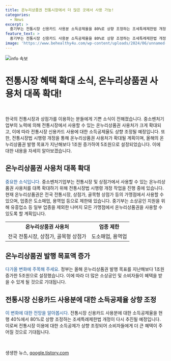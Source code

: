 ```yaml
---
title: 온누리상품권 전통시장에서 더 많은 곳에서 사용 가능!
categories:
  - News
excerpt: >
  중기부는 전통시장 신용카드 사용분 소득공제율을 80%로 상향 조정하는 조세특례제한법 개정 추진 중. 또한 온누리상품권 사용처를 전통시장과 상점가에서 대폭 확대하기 위해 작업 중. 올해 온누리상품권 발행 목표는 5조원, 작년 대비 1조원 증가. 중기부는 온누리상품권을 유흥업소 등을 제외한 모든 가맹점에서 사용 가능하도록 확대하는 방침.
feature_text: >
  중기부는 전통시장 신용카드 사용분 소득공제율을 80%로 상향 조정하는 조세특례제한법 개정 추진 중. 또한 온누리상품권 사용처를 전통시장과 상점가에서 대폭 확대하기 위해 작업 중. 올해 온누리상품권 발행 목표는 5조원, 작년 대비 1조원 증가. 중기부는 온누리상품권을 유흥업소 등을 제외한 모든 가맹점에서 사용 가능하도록 확대하는 방침.
image: 'https://www.behealthy4u.com/wp-content/uploads/2024/06/unnamed-file.png'
---
```


<p><img src="https://www.behealthy4u.com/wp-content/uploads/2024/06/unnamed-file.png" alt="info 속보" /></p>

<h1>전통시장 혜택 확대 소식, 온누리상품권 사용처 대폭 확대!</h1>

<p data-ke-size="size16">&nbsp;</p>

<p>한국의 전통시장과 상점가를 이용하는 분들에게 기쁜 소식이 전해졌습니다. 중소벤처기업부의 노력에 의해 전통시장에서 사용할 수 있는 온누리상품권 사용처가 크게 확대되고, 이에 따라 전통시장 신용카드 사용에 대한 소득공제율도 상향 조정될 예정입니다. 또한, 전통시장법 시행령 개정을 통해 온누리상품권 사용처가 확대될 계획이며, 올해의 온누리상품권 발행 목표가 지난해보다 1조원 증가하여 5조원으로 설정되었습니다. 이에 대한 내용을 자세히 알아보겠습니다.</p></p>

<h2>온누리상품권 사용처 대폭 확대</h2>

<p><span style="color: #1a5490;">중요한 소식입니다.</span> 중소벤처기업부는 전통시장 및 상점가에서 사용할 수 있는 온누리상품권 사용처를 대폭 확대하기 위해 전통시장법 시행령 개정 작업을 진행 중에 있습니다. 현재 온누리상품권은 전국 전통시장, 상점가, 골목형 상점가 등의 가맹점에서 사용할 수 있으며, 업종은 도소매업, 용역업 등으로 제한돼 있습니다. 중기부는 소상공인 지원을 위해 유흥업소 등 일부 업종을 제외한 나머지 모든 가맹점에서 온누리상품권을 사용할 수 있도록 할 계획입니다.</p>

<table>
    <tbody>
        <tr>
            <td style="text-align: center; height: 17px;"><b>온누리상품권 사용처</b></td>
            <td style="text-align: center; height: 17px;"><b>업종 제한</b></td>
        </tr>
        <tr>
            <td style="text-align: center; height: 17px;">전국 전통시장, 상점가, 골목형 상점가</td>
            <td style="text-align: center; height: 17px;">도소매업, 용역업</td>
        </tr>
    </tbody>
</table>

<h2>온누리상품권 발행 목표액 증가</h2>

<p><span style="color: #1a5490;">다가올 변화에 주목해 주세요.</span> 정부는 올해 온누리상품권 발행 목표를 지난해보다 1조원 증가한 5조원으로 설정했습니다. 이에 따라 더 많은 소상공인 및 소비자들이 혜택을 받을 수 있게 될 것으로 기대됩니다.</p>

<h2>전통시장 신용카드 사용분에 대한 소득공제율 상향 조정</h2>

<p><span style="color: #1a5490;">이 변화에 대한 전망을 알아봅시다.</span> 전통시장 신용카드 사용분에 대한 소득공제율을 현행 40%에서 80%로 상향 조정하는 조세특례제한법 개정이 다시 추진될 예정입니다. 이로써 전통시장 이용에 대한 소득공제가 상향 조정되어 소비자들에게 더 큰 혜택이 주어질 것으로 기대됩니다.</p>

<p data-ke-size="size16">&nbsp;</p>
생생한 뉴스, <a href="https://qoogle.tistory.com" rel="dofollow">qoogle.tistory.com</a>


